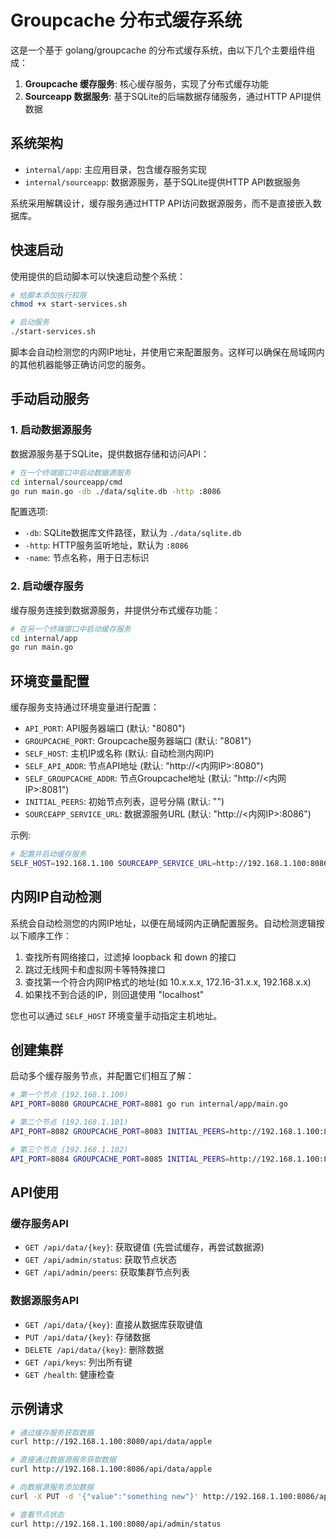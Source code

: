 # Groupcache 分布式缓存系统

这是一个基于 golang/groupcache 的分布式缓存系统，由以下几个主要组件组成：

1. **Groupcache 缓存服务**: 核心缓存服务，实现了分布式缓存功能
2. **Sourceapp 数据服务**: 基于SQLite的后端数据存储服务，通过HTTP API提供数据

## 系统架构

- `internal/app`: 主应用目录，包含缓存服务实现
- `internal/sourceapp`: 数据源服务，基于SQLite提供HTTP API数据服务

系统采用解耦设计，缓存服务通过HTTP API访问数据源服务，而不是直接嵌入数据库。

## 快速启动

使用提供的启动脚本可以快速启动整个系统：

```bash
# 给脚本添加执行权限
chmod +x start-services.sh

# 启动服务
./start-services.sh
```

脚本会自动检测您的内网IP地址，并使用它来配置服务。这样可以确保在局域网内的其他机器能够正确访问您的服务。

## 手动启动服务

### 1. 启动数据源服务

数据源服务基于SQLite，提供数据存储和访问API：

```bash
# 在一个终端窗口中启动数据源服务
cd internal/sourceapp/cmd
go run main.go -db ./data/sqlite.db -http :8086
```

配置选项:
- `-db`: SQLite数据库文件路径，默认为 `./data/sqlite.db`
- `-http`: HTTP服务监听地址，默认为 `:8086`
- `-name`: 节点名称，用于日志标识

### 2. 启动缓存服务

缓存服务连接到数据源服务，并提供分布式缓存功能：

```bash
# 在另一个终端窗口中启动缓存服务
cd internal/app
go run main.go
```

## 环境变量配置

缓存服务支持通过环境变量进行配置：

- `API_PORT`: API服务器端口 (默认: "8080")
- `GROUPCACHE_PORT`: Groupcache服务器端口 (默认: "8081")
- `SELF_HOST`: 主机IP或名称 (默认: 自动检测内网IP)
- `SELF_API_ADDR`: 节点API地址 (默认: "http://<内网IP>:8080")
- `SELF_GROUPCACHE_ADDR`: 节点Groupcache地址 (默认: "http://<内网IP>:8081")
- `INITIAL_PEERS`: 初始节点列表，逗号分隔 (默认: "")
- `SOURCEAPP_SERVICE_URL`: 数据源服务URL (默认: "http://<内网IP>:8086")

示例:

```bash
# 配置并启动缓存服务
SELF_HOST=192.168.1.100 SOURCEAPP_SERVICE_URL=http://192.168.1.100:8086 API_PORT=8080 GROUPCACHE_PORT=8081 go run internal/app/main.go
```

## 内网IP自动检测

系统会自动检测您的内网IP地址，以便在局域网内正确配置服务。自动检测逻辑按以下顺序工作：

1. 查找所有网络接口，过滤掉 loopback 和 down 的接口
2. 跳过无线网卡和虚拟网卡等特殊接口
3. 查找第一个符合内网IP格式的地址(如 10.x.x.x, 172.16-31.x.x, 192.168.x.x)
4. 如果找不到合适的IP，则回退使用 "localhost"

您也可以通过 `SELF_HOST` 环境变量手动指定主机地址。

## 创建集群

启动多个缓存服务节点，并配置它们相互了解：

```bash
# 第一个节点 (192.168.1.100)
API_PORT=8080 GROUPCACHE_PORT=8081 go run internal/app/main.go

# 第二个节点 (192.168.1.101)
API_PORT=8082 GROUPCACHE_PORT=8083 INITIAL_PEERS=http://192.168.1.100:8080 go run internal/app/main.go

# 第三个节点 (192.168.1.102)
API_PORT=8084 GROUPCACHE_PORT=8085 INITIAL_PEERS=http://192.168.1.100:8080,http://192.168.1.101:8082 go run internal/app/main.go
```

## API使用

### 缓存服务API

- `GET /api/data/{key}`: 获取键值 (先尝试缓存，再尝试数据源)
- `GET /api/admin/status`: 获取节点状态
- `GET /api/admin/peers`: 获取集群节点列表

### 数据源服务API

- `GET /api/data/{key}`: 直接从数据库获取键值
- `PUT /api/data/{key}`: 存储数据
- `DELETE /api/data/{key}`: 删除数据
- `GET /api/keys`: 列出所有键
- `GET /health`: 健康检查

## 示例请求

```bash
# 通过缓存服务获取数据
curl http://192.168.1.100:8080/api/data/apple

# 直接通过数据源服务获取数据
curl http://192.168.1.100:8086/api/data/apple

# 向数据源服务添加数据
curl -X PUT -d '{"value":"something new"}' http://192.168.1.100:8086/api/data/newkey

# 查看节点状态
curl http://192.168.1.100:8080/api/admin/status
```
